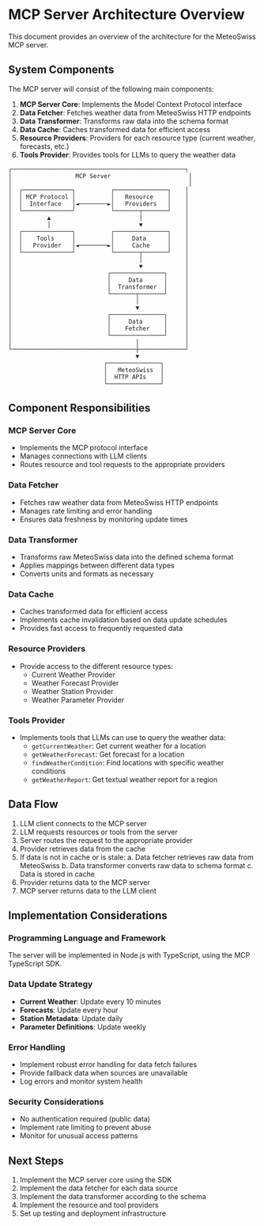# MCP Server Architecture Overview

This document provides an overview of the architecture for the MeteoSwiss MCP server.

## System Components

The MCP server will consist of the following main components:

1. **MCP Server Core**: Implements the Model Context Protocol interface
2. **Data Fetcher**: Fetches weather data from MeteoSwiss HTTP endpoints
3. **Data Transformer**: Transforms raw data into the schema format
4. **Data Cache**: Caches transformed data for efficient access
5. **Resource Providers**: Providers for each resource type (current weather, forecasts, etc.)
6. **Tools Provider**: Provides tools for LLMs to query the weather data

```
┌─────────────────────────────────────────────────┐
│                  MCP Server                      │
│                                                  │
│  ┌──────────────┐          ┌───────────────┐    │
│  │ MCP Protocol │          │   Resource    │    │
│  │  Interface   │◄────────►│   Providers   │    │
│  └──────────────┘          └───────┬───────┘    │
│          ▲                         │            │
│          │                         ▼            │
│  ┌──────────────┐          ┌───────────────┐    │
│  │    Tools     │          │     Data      │    │
│  │   Provider   │◄────────►│     Cache     │    │
│  └──────────────┘          └───────┬───────┘    │
│                                    │            │
│                                    ▼            │
│                           ┌───────────────┐     │
│                           │     Data      │     │
│                           │  Transformer  │     │
│                           └───────┬───────┘     │
│                                   │             │
│                                   ▼             │
│                           ┌───────────────┐     │
│                           │     Data      │     │
│                           │    Fetcher    │     │
│                           └───────────────┘     │
│                                   │             │
└───────────────────────────────────┼─────────────┘
                                    ▼
                           ┌───────────────┐
                           │   MeteoSwiss  │
                           │  HTTP APIs    │
                           └───────────────┘
```

## Component Responsibilities

### MCP Server Core

- Implements the MCP protocol interface
- Manages connections with LLM clients
- Routes resource and tool requests to the appropriate providers

### Data Fetcher

- Fetches raw weather data from MeteoSwiss HTTP endpoints
- Manages rate limiting and error handling
- Ensures data freshness by monitoring update times

### Data Transformer

- Transforms raw MeteoSwiss data into the defined schema format
- Applies mappings between different data types
- Converts units and formats as necessary

### Data Cache

- Caches transformed data for efficient access
- Implements cache invalidation based on data update schedules
- Provides fast access to frequently requested data

### Resource Providers

- Provide access to the different resource types:
  - Current Weather Provider
  - Weather Forecast Provider
  - Weather Station Provider
  - Weather Parameter Provider

### Tools Provider

- Implements tools that LLMs can use to query the weather data:
  - `getCurrentWeather`: Get current weather for a location
  - `getWeatherForecast`: Get forecast for a location
  - `findWeatherCondition`: Find locations with specific weather conditions
  - `getWeatherReport`: Get textual weather report for a region

## Data Flow

1. LLM client connects to the MCP server
2. LLM requests resources or tools from the server
3. Server routes the request to the appropriate provider
4. Provider retrieves data from the cache
5. If data is not in cache or is stale:
   a. Data fetcher retrieves raw data from MeteoSwiss
   b. Data transformer converts raw data to schema format
   c. Data is stored in cache
6. Provider returns data to the MCP server
7. MCP server returns data to the LLM client

## Implementation Considerations

### Programming Language and Framework

The server will be implemented in Node.js with TypeScript, using the MCP TypeScript SDK.

### Data Update Strategy

- **Current Weather**: Update every 10 minutes
- **Forecasts**: Update every hour
- **Station Metadata**: Update daily
- **Parameter Definitions**: Update weekly

### Error Handling

- Implement robust error handling for data fetch failures
- Provide fallback data when sources are unavailable
- Log errors and monitor system health

### Security Considerations

- No authentication required (public data)
- Implement rate limiting to prevent abuse
- Monitor for unusual access patterns

## Next Steps

1. Implement the MCP server core using the SDK
2. Implement the data fetcher for each data source
3. Implement the data transformer according to the schema
4. Implement the resource and tool providers
5. Set up testing and deployment infrastructure
